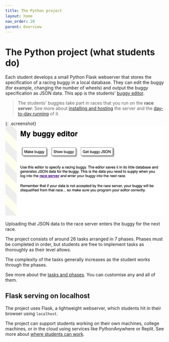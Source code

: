 ```yaml
---
title: The Python project
layout: home
nav_order: 20
parent: Overview
---
```


# The Python project (what students do)

Each student develops a small Python Flask webserver that stores the
specification of a racing buggy in a local database. They can edit the buggy
(for example, changing the number of wheels) and output the buggy specification
as JSON data. This app is the students'
[buggy editor](../buggy-editor/the-editor).

> The students' buggies take part in races that you run on the **race server**:
> See more about [installing and hosting](../hosting) the server and the
> [day-to-day running](../running) of it.

{: .screenshot}
![Screenshot of buggy-race-editor](/docs/img/screenshots/buggy-editor.png)

Uploading that JSON data to the race server enters the buggy for the next
race.

The project consists of around 26 tasks arranged in 7 phases. Phases must
be completed in order, but students are free to implement tasks as thoroughly
as their level allows.

The complexity of the tasks generally increases as the student works through
the phases.

See more about the [tasks and phases](../teaching/tasks-and-phases). You can
customise any and all of them.

## Flask serving on localhost

The project uses Flask, a lightweight webserver, which students hit in their
browser using `localhost`.

The project can support students working on their own machines, college
machines, or in the cloud using services like PythonAnywhere or Replit.
See more about [where students can work](../buggy-editor/running-where).

